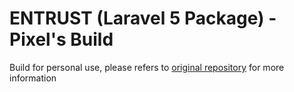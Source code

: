 # ENTRUST (Laravel 5 Package) - Pixel's Build

Build for personal use, please refers to [original repository](https://github.com/Zizaco/entrust) for more information
